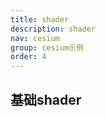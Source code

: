 ```yaml
---
title: shader
description: shader
nav: cesium
group: cesium示例
order: 4
---
```


## 基础shader
<code src="./BasicShader.jsx"></code>
